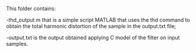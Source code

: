 This folder contains:

-thd_output.m that is a simple script MATLAB that uses the thd command to obtain the total harmonic distortion 
 of the sample in the output.txt file;

-output.txt is the output obtained applying C model of the filter on input samples.